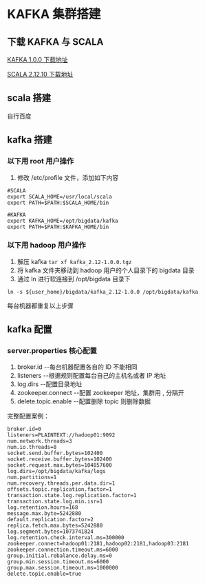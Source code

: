 # KAFKA 集群搭建
## 下载 KAFKA 与 SCALA
[KAFKA 1.0.0 下载地址](https://archive.apache.org/dist/kafka/1.0.0/kafka_2.12-1.0.0.tgz)

[SCALA 2.12.10 下载地址](https://downloads.lightbend.com/scala/2.12.10/scala-2.12.10.tgz)

## scala 搭建
自行百度

## kafka 搭建

### 以下用 root 用户操作
1. 修改 /etc/profile 文件，添加如下内容
```
#SCALA
export SCALA_HOME=/usr/local/scala
export PATH=$PATH:$SCALA_HOME/bin

#KAFKA
export KAFKA_HOME=/opt/bigdata/kafka
export PATH=$PATH:$KAFKA_HOME/bin
```

### 以下用 hadoop 用户操作

1. 解压 kafka `tar xf kafka_2.12-1.0.0.tgz`
2. 将 kafka 文件夹移动到 hadoop 用户的个人目录下的 bigdata 目录
3. 通过 ln 进行软连接到 /opt/bigdata 目录下 
```shell
ln -s ${user_home}/bigdata/kafka_2.12-1.0.0 /opt/bigdata/kafka
```
每台机器都重复以上步骤

## kafka 配置
### server.properties 核心配置
1. broker.id --每台机器配置各自的 ID 不能相同
2. listeners --根据规则配置每台自己的主机名或者 IP 地址
3. log.dirs --配置目录地址
4. zookeeper.connect --配置 zookeeper 地址，集群用 , 分隔开
5. delete.topic.enable --配置删除 topic 则删除数据

完整配置案例：
```shell
broker.id=0
listeners=PLAINTEXT://hadoop01:9092
num.network.threads=3
num.io.threads=8
socket.send.buffer.bytes=102400
socket.receive.buffer.bytes=102400
socket.request.max.bytes=104857600
log.dirs=/opt/bigdata/kafka/logs
num.partitions=1
num.recovery.threads.per.data.dir=1
offsets.topic.replication.factor=1
transaction.state.log.replication.factor=1
transaction.state.log.min.isr=1
log.retention.hours=168
message.max.byte=5242880
default.replication.factor=2
replica.fetch.max.bytes=5242880
log.segment.bytes=1073741824
log.retention.check.interval.ms=300000
zookeeper.connect=hadoop01:2181,hadoop02:2181,hadoop03:2181
zookeeper.connection.timeout.ms=6000
group.initial.rebalance.delay.ms=0
group.min.session.timeout.ms=6000
group.max.session.timeout.ms=1000000
delete.topic.enable=true
```